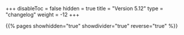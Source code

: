 +++
disableToc = false
hidden = true
title = "Version 5.12"
type = "changelog"
weight = -12
+++

{{% pages showhidden="true" showdivider="true" reverse="true" %}}
